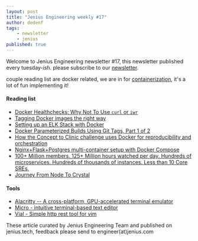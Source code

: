 ```yaml
---
layout: post
title: "Jenius Engineering weekly #17"
author: dedenf
tags:
    - newsletter
    - jenius
published: true
---
```


Welcome to Jenius Engineering newsletter #17, this newsletter published every tuesday-*ish*. please subscribe to our [newsletter](http://jenius.tech/newsletter).

couple reading list are docker related, we are in for [containerization](https://en.wikipedia.org/wiki/Containerization), it's a lot of fun implementing it!

#### Reading list

- [Docker Healthchecks: Why Not To Use `curl` or `iwr`](https://blog.sixeyed.com/docker-healthchecks-why-not-to-use-curl-or-iwr/)
- [Tagging Docker images the right way](https://container-solutions.com/tagging-docker-images-the-right-way/)
- [Setting up an ELK Stack with Docker](http://rcpaterson.co.uk/blog/test/setting-up-an-elk-stack-with-docker/)
- [Docker Parameterized Builds Using Git Tags, Part 1 of 2](https://objectpartners.com/2017/09/20/docker-parameterized-builds-using-git-tags-part-1-of-2/)
- [How the Concept to Clinic challenge uses Docker for reproducibility and orchestration](http://blog.drivendata.org/2017/09/20/docker-for-concept-to-clinic-challenge/)
- [Nginx+Flask+Postgres multi-container setup with Docker Compose](http://www.ameyalokare.com/docker/2017/09/20/nginx-flask-postgres-docker-compose.html)
- [100+ Million members. 125+ Million hours watched per day. Hundreds of microservices. Hundreds of thousands of instances. Less than 10 Core SREs.](https://www.linkedin.com/pulse/100-million-members-125-hours-watched-per-day-hundreds-probst/)
- [Journey From Node To Crystal](https://www.duodesign.co.uk/blog/from-node-to-crystal/)

#### Tools
- [Alacritty -- A cross-platform, GPU-accelerated terminal emulator](https://github.com/jwilm/alacritty)
- [Micro - intuitive terminal-based text editor](https://micro-editor.github.io/index.html)
- [Vial - Simple http rest tool for vim](https://github.com/baverman/vial-http)

These article curated by Jenius Engineering Team and published on jenius.tech, feedback please send to engineer(at)jenius.com   